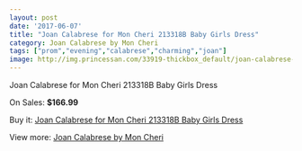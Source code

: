 ```yaml
---
layout: post
date: '2017-06-07'
title: "Joan Calabrese for Mon Cheri 213318B Baby Girls Dress"
category: Joan Calabrese by Mon Cheri
tags: ["prom","evening","calabrese","charming","joan"]
image: http://img.princessan.com/33919-thickbox_default/joan-calabrese-for-mon-cheri-213318b-baby-girls-dress.jpg
---
```

Joan Calabrese for Mon Cheri 213318B Baby Girls Dress

On Sales: **$166.99**
<a href="https://www.princessan.com/en/15801-joan-calabrese-for-mon-cheri-213318b-baby-girls-dress.html"><amp-img layout="responsive" width="600" height="600" src="//img.princessan.com/33919-thickbox_default/joan-calabrese-for-mon-cheri-213318b-baby-girls-dress.jpg" alt="Joan Calabrese for Mon Cheri 213318B Baby Girls Dress 0" /></a>

Buy it: [Joan Calabrese for Mon Cheri 213318B Baby Girls Dress](https://www.princessan.com/en/15801-joan-calabrese-for-mon-cheri-213318b-baby-girls-dress.html "Joan Calabrese for Mon Cheri 213318B Baby Girls Dress")

View more: [Joan Calabrese by Mon Cheri](https://www.princessan.com/en/118- "Joan Calabrese by Mon Cheri")